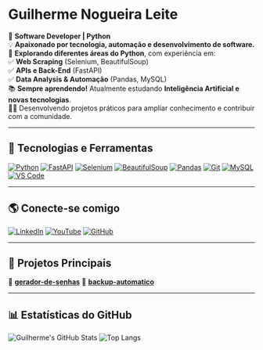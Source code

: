 # Guilherme Nogueira Leite

🎯 **Software Developer | Python**  
💡 **Apaixonado por tecnologia, automação e desenvolvimento de software.**  
🔎 **Explorando diferentes áreas do Python**, com experiência em:  
✅ **Web Scraping** (Selenium, BeautifulSoup)  
✅ **APIs e Back-End** (FastAPI)  
✅ **Data Analysis & Automação** (Pandas, MySQL)  
📚 **Sempre aprendendo!** Atualmente estudando **Inteligência Artificial e novas tecnologias**.  
👨‍💻 Desenvolvendo projetos práticos para ampliar conhecimento e contribuir com a comunidade.  

---

## 🚀 Tecnologias e Ferramentas
[![Python](https://img.shields.io/badge/Python-3776AB?style=for-the-badge&logo=python&logoColor=white)](https://www.python.org/)
[![FastAPI](https://img.shields.io/badge/FastAPI-009688?style=for-the-badge&logo=fastapi&logoColor=white)](https://fastapi.tiangolo.com/)
[![Selenium](https://img.shields.io/badge/Selenium-43B02A?style=for-the-badge&logo=selenium&logoColor=white)](https://www.selenium.dev/)
[![BeautifulSoup](https://img.shields.io/badge/BeautifulSoup-4B8BBE?style=for-the-badge&logo=python&logoColor=white)](https://www.crummy.com/software/BeautifulSoup/)
[![Pandas](https://img.shields.io/badge/Pandas-150458?style=for-the-badge&logo=pandas&logoColor=white)](https://pandas.pydata.org/)
[![Git](https://img.shields.io/badge/Git-F05032?style=for-the-badge&logo=git&logoColor=white)](https://git-scm.com/)
[![MySQL](https://img.shields.io/badge/MySQL-4479A1?style=for-the-badge&logo=mysql&logoColor=white)](https://www.mysql.com/)
[![VS Code](https://img.shields.io/badge/VS%20Code-007ACC?style=for-the-badge&logo=visual-studio-code&logoColor=white)](https://code.visualstudio.com/)

---

## 🌎 Conecte-se comigo
[![LinkedIn](https://img.shields.io/badge/LinkedIn-0A66C2?style=for-the-badge&logo=linkedin&logoColor=white)](https://www.linkedin.com/in/guilherme-nogueira-leite-05455b1ab)
[![YouTube](https://img.shields.io/badge/YouTube-FF0000?style=for-the-badge&logo=youtube&logoColor=white)](https://www.youtube.com/@guilhermenogzs)
[![GitHub](https://img.shields.io/badge/GitHub-181717?style=for-the-badge&logo=github&logoColor=white)](https://github.com/guilhermenogs)

---

## 📌 Projetos Principais
🔹 [**gerador-de-senhas**](https://github.com/guilhermenogs/gerador-de-senhas) 
🔹 [**backup-automatico**](https://github.com/guilhermenogs/backup-automatico) 

---

## 📊 Estatísticas do GitHub
![Guilherme's GitHub Stats](https://github-readme-stats.vercel.app/api?username=guilhermenogs&show_icons=true&theme=dark&count_private=true)
![Top Langs](https://github-readme-stats.vercel.app/api/top-langs/?username=guilhermenogs&layout=compact&theme=dark)

